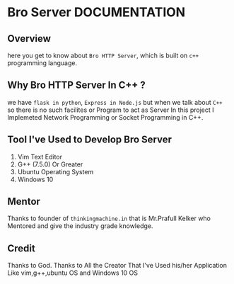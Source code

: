 # Bro Server DOCUMENTATION

## Overview
here you get to know about `Bro HTTP Server`, which is built on `c++` programming language.

## Why Bro HTTP Server In C++ ?
we have `flask in python`, `Express in Node.js` but when we talk about `C++` so there is no such facilites or Program to act as Server In this project I Implemeted Network Programming or Socket Programming in C++.

## Tool I've Used to Develop Bro Server
1) Vim Text Editor
2) G++ (7.5.0) Or Greater
3) Ubuntu Operating System
4) Windows 10

## Mentor
Thanks to founder of `thinkingmachine.in` that is Mr.Prafull Kelker who Mentored and give the industry grade knowledge.

## Credit
Thanks to God.
Thanks to All the Creator That I've Used his/her Application Like vim,g++,ubuntu OS and Windows 10 OS
